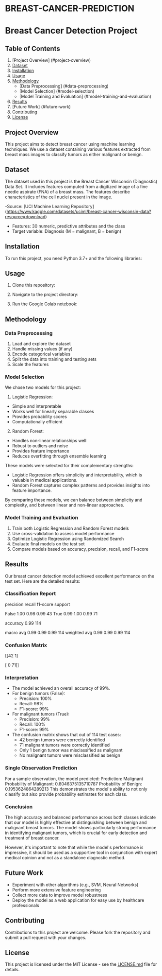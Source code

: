 # BREAST-CANCER-PREDICTION

# Breast Cancer Detection Project

## Table of Contents
1. [Project Overview] (#project-overview)
2. [Dataset](#dataset)
3. [Installation](#installation)
4. [Usage](#usage)
5. [Methodology](#methodology)
   - [Data Preprocessing] (#data-preprocessing)
   - [Model Selection] (#model-selection)
   - [Model Training and Evaluation] (#model-training-and-evaluation)
6. [Results](#results)
7. [Future Work] (#future-work)
8. [Contributing](#contributing)
9. [License](#license)

## Project Overview
This project aims to detect breast cancer using machine learning techniques. We use a dataset containing various features extracted from breast mass images to classify tumors as either malignant or benign.

## Dataset
The dataset used in this project is the Breast Cancer Wisconsin (Diagnostic) Data Set. It includes features computed from a digitized image of a fine needle aspirate (FNA) of a breast mass. The features describe characteristics of the cell nuclei present in the image.

-Source: [UCI Machine Learning Repository] (https://www.kaggle.com/datasets/uciml/breast-cancer-wisconsin-data?resource=download)
- Features: 30 numeric, predictive attributes and the class
- Target variable: Diagnosis (M = malignant, B = benign)


## Installation
To run this project, you need Python 3.7+ and the following libraries:

## Usage
1.	Clone this repository:

2.	Navigate to the project directory:

3.	 Run the Google Colab notebook:


## Methodology

### Data Preprocessing
1. Load and explore the dataset
2. Handle missing values (if any)
3. Encode categorical variables
4. Split the data into training and testing sets
5. Scale the features

### Model Selection
We chose two models for this project:

1. Logistic Regression:
- Simple and interpretable
- Works well for linearly separable classes
- Provides probability scores
- Computationally efficient

2. Random Forest:
- Handles non-linear relationships well
- Robust to outliers and noise
- Provides feature importance
- Reduces overfitting through ensemble learning

These models were selected for their complementary strengths:
- Logistic Regression offers simplicity and interpretability, which is valuable in medical applications.
- Random Forest captures complex patterns and provides insights into feature importance.

By comparing these models, we can balance between simplicity and complexity, and between linear and non-linear approaches.

### Model Training and Evaluation
1. Train both Logistic Regression and Random Forest models
2. Use cross-validation to assess model performance
3. Optimize Logistic Regression using Randomized Search
4. Evaluate final models on the test set
5. Compare models based on accuracy, precision, recall, and F1-score

## Results
Our breast cancer detection model achieved excellent performance on the test set. Here are the detailed results:

### Classification Report
precision    recall f1-score   support

   False     1.00      0.98      0.99        43
    True     0.99      1.00      0.99        71

accuracy                         0.99       114

macro avg 0.99 0.99 0.99 114 
weighted avg 0.99 0.99 0.99 114

### Confusion Matrix
[[42 1]

 [ 0 71]]

### Interpretation
- The model achieved an overall accuracy of 99%.
- For benign tumors (False):
  - Precision: 100%
  - Recall: 98%
  - F1-score: 99%
- For malignant tumors (True):
  - Precision: 99%
  - Recall: 100%
  - F1-score: 99%
- The confusion matrix shows that out of 114 test cases:
  - 42 benign tumors were correctly identified
  - 71 malignant tumors were correctly identified
  - Only 1 benign tumor was misclassified as malignant
  - No malignant tumors were misclassified as benign

### Single Observation Prediction

For a sample observation, the model predicted:
Prediction: Malignant
 Probability of Malignant: 0.8046375135710787 
Probability of Benign: 0.1953624864289213
This demonstrates the model's ability to not only classify but also provide probability estimates for each class.

### Conclusion

The high accuracy and balanced performance across both classes indicate that our model is highly effective at distinguishing between benign and malignant breast tumors. The model shows particularly strong performance in identifying malignant tumors, which is crucial for early detection and treatment of breast cancer.

However, it's important to note that while the model's performance is impressive, it should be used as a supportive tool in conjunction with expert medical opinion and not as a standalone diagnostic method.

## Future Work
- Experiment with other algorithms (e.g., SVM, Neural Networks)
- Perform more extensive feature engineering
- Collect more data to improve model robustness
- Deploy the model as a web application for easy use by healthcare professionals

## Contributing
Contributions to this project are welcome. Please fork the repository and submit a pull request with your changes.

## License
This project is licensed under the MIT License - see the [LICENSE.md](LICENSE.md) file for details.
